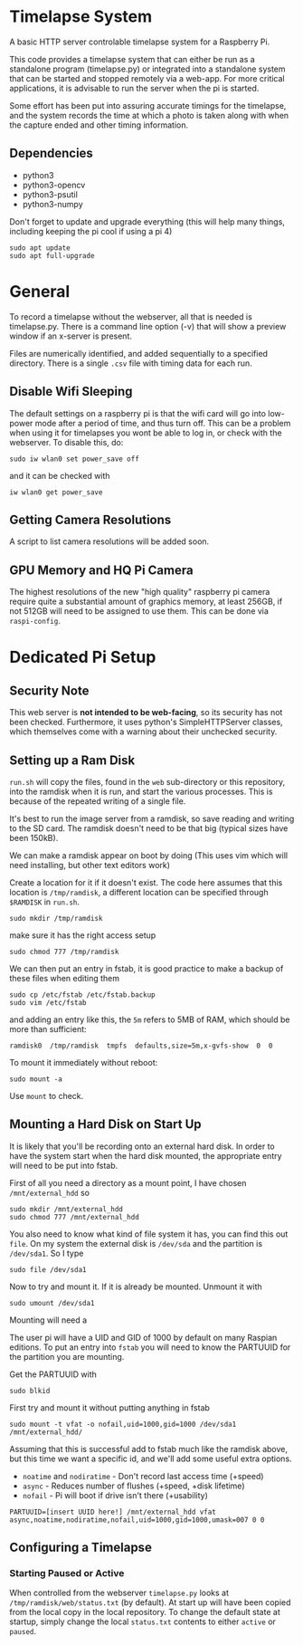 Timelapse System
==================

A basic HTTP server controlable timelapse system for a Raspberry Pi.

This code provides a timelapse system that can either be run as a standalone 
program (timelapse.py) or integrated into a standalone system that can be 
started and stopped remotely via a web-app. For more critical applications,
it is advisable to run the server when the pi is started.

Some effort has been put into assuring accurate timings for the timelapse, 
and the system records the time at which a photo is taken along with when 
the capture ended and other timing information.

Dependencies
------------

* python3
* python3-opencv
* python3-psutil
* python3-numpy

Don't forget to update and upgrade everything (this will help many things, including keeping the pi cool if using a pi 4)

```
sudo apt update
sudo apt full-upgrade
```


General
=======

To record a timelapse without the webserver, all that is needed is timelapse.py.
There is a command line option (-v) that will show a preview window if an x-server is present.

Files are numerically identified, and added sequentially to a specified 
directory. There is a single  `.csv` file with timing data for each run.


Disable Wifi Sleeping
---------------------

The default settings on a raspberry pi is that the wifi card will go into 
low-power mode after a period of time, and thus turn off. This can be
a problem when using it for timelapses you wont be able to log in, or check
with the webserver. To disable this, do:

```sudo iw wlan0 set power_save off```

and it can be checked with

```iw wlan0 get power_save```


Getting Camera Resolutions
--------------------------

A script to list camera resolutions will be added soon.

GPU Memory and HQ Pi Camera
---------------------------

The highest resolutions of the new "high quality" raspberry pi camera require quite 
a substantial amount of graphics memory, at least 256GB, if not 512GB will need to 
be assigned to use them. This can be done via `raspi-config`.

Dedicated Pi Setup
==================

Security Note
-------------

This web server is **not intended to be web-facing**, so its security has not been checked. Furthermore, it uses python's
SimpleHTTPServer classes, which themselves come with a warning about their unchecked security.

Setting up a Ram Disk
---------------------

`run.sh` will copy the files, found in the `web` sub-directory or this repository,
into the ramdisk when it is run, and start the various processes. This is because of the repeated writing of a single file.

It's best to run the image server from a ramdisk, so save reading and writing to the SD card.
The ramdisk doesn't need to be that big (typical sizes have been 150kB).

We can make a ramdisk appear on boot by doing (This uses vim which will need installing, but other text editors work)

Create a location for it if it doesn't exist. The code here assumes that this location is `/tmp/ramdisk`,
a different location can be specified through `$RAMDISK` in `run.sh`.

```sudo mkdir /tmp/ramdisk```

make sure it has the right access setup

```sudo chmod 777 /tmp/ramdisk```

We can then put an entry in fstab, it is good practice to make a backup of these files when editing them


```
sudo cp /etc/fstab /etc/fstab.backup
sudo vim /etc/fstab
```

and adding an entry like this, the ``5m`` refers to 5MB of RAM, which should be more than sufficient:

```ramdisk0  /tmp/ramdisk  tmpfs  defaults,size=5m,x-gvfs-show  0  0```

To mount it immediately without reboot:

```sudo mount -a```

Use ```mount``` to check.


Mounting a Hard Disk on Start Up
--------------------------------

It is likely that you'll be recording onto an external hard disk. In order to have the system start when the hard disk mounted, the appropriate entry will need to be put into fstab.

First of all you need a directory as a mount point, I have chosen  `/mnt/external_hdd` so

```
sudo mkdir /mnt/external_hdd
sudo chmod 777 /mnt/external_hdd
```

You also need to know what kind of file system it has, you can find this out `file`.
On my system the external disk is `/dev/sda` and the partition is `/dev/sda1`. 
So I type

```sudo file /dev/sda1```

Now to try and mount it. If it is already be mounted. Unmount it with

```sudo umount /dev/sda1```

Mounting will need a 

The user pi will have a UID and GID of 1000 by default on many Raspian editions.
To put an entry into ``fstab`` you will need to know the PARTUUID for the partition you are mounting.

Get the PARTUUID with 

```sudo blkid```

First try and mount it without putting anything in fstab

```sudo mount -t vfat -o nofail,uid=1000,gid=1000 /dev/sda1 /mnt/external_hdd/```

Assuming that this is successful add to fstab much like the ramdisk above, 
but this time we want a specific id, and we'll add some useful extra options.

* ``noatime`` and ``nodiratime`` - Don't record last access time (+speed)
* ``async`` - Reduces number of flushes (+speed, +disk lifetime)
* ``nofail`` - Pi will boot if drive isn't there (+usability)

```
PARTUUID=[insert UUID here!] /mnt/external_hdd vfat async,noatime,nodiratime,nofail,uid=1000,gid=1000,umask=007 0 0
```

Configuring a Timelapse
-----------------------


### Starting Paused or Active

When controlled from the webserver `timelapse.py` looks at 
 `/tmp/ramdisk/web/status.txt` (by default). 
At start up will have been copied from the local copy in the 
local repository. To change the default state at startup, 
simply change the local `status.txt` contents to either 
`active` or `paused`.
